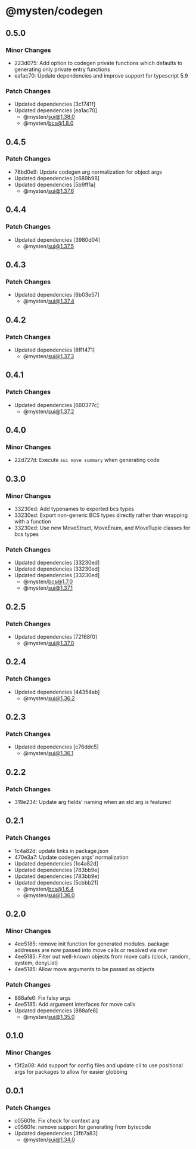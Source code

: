 # @mysten/codegen

## 0.5.0

### Minor Changes

- 223d075: Add option to codegen private functions which defaults to generating only private entry
  functions
- ea1ac70: Update dependencies and improve support for typescript 5.9

### Patch Changes

- Updated dependencies [3c1741f]
- Updated dependencies [ea1ac70]
  - @mysten/sui@1.38.0
  - @mysten/bcs@1.8.0

## 0.4.5

### Patch Changes

- 78bd0e9: Update codegen arg normalization for object args
- Updated dependencies [c689b98]
- Updated dependencies [5b9ff1a]
  - @mysten/sui@1.37.6

## 0.4.4

### Patch Changes

- Updated dependencies [3980d04]
  - @mysten/sui@1.37.5

## 0.4.3

### Patch Changes

- Updated dependencies [6b03e57]
  - @mysten/sui@1.37.4

## 0.4.2

### Patch Changes

- Updated dependencies [8ff1471]
  - @mysten/sui@1.37.3

## 0.4.1

### Patch Changes

- Updated dependencies [660377c]
  - @mysten/sui@1.37.2

## 0.4.0

### Minor Changes

- 22d727d: Execute `sui move summary` when generating code

## 0.3.0

### Minor Changes

- 33230ed: Add typenames to exported bcs types
- 33230ed: Export non-generic BCS types directly rather than wrapping with a function
- 33230ed: Use new MoveStruct, MoveEnum, and MoveTuple classes for bcs types

### Patch Changes

- Updated dependencies [33230ed]
- Updated dependencies [33230ed]
- Updated dependencies [33230ed]
  - @mysten/bcs@1.7.0
  - @mysten/sui@1.37.1

## 0.2.5

### Patch Changes

- Updated dependencies [72168f0]
  - @mysten/sui@1.37.0

## 0.2.4

### Patch Changes

- Updated dependencies [44354ab]
  - @mysten/sui@1.36.2

## 0.2.3

### Patch Changes

- Updated dependencies [c76ddc5]
  - @mysten/sui@1.36.1

## 0.2.2

### Patch Changes

- 319e234: Update arg fields' naming when an std arg is featured

## 0.2.1

### Patch Changes

- 1c4a82d: update links in package.json
- 470e3a7: Update codegen args' normalization
- Updated dependencies [1c4a82d]
- Updated dependencies [783bb9e]
- Updated dependencies [783bb9e]
- Updated dependencies [5cbbb21]
  - @mysten/bcs@1.6.4
  - @mysten/sui@1.36.0

## 0.2.0

### Minor Changes

- 4ee5185: remove init function for generated modules. package addresses are now passed into move
  calls or resolved via mvr
- 4ee5185: Filter out well-known objects from move calls (clock, random, system, denyList)
- 4ee5185: Allow move arguments to be passed as objects

### Patch Changes

- 888afe6: Fix falsy args
- 4ee5185: Add argument interfaces for move calls
- Updated dependencies [888afe6]
  - @mysten/sui@1.35.0

## 0.1.0

### Minor Changes

- f3f2a08: Add support for config files and update cli to use positional args for packages to allow
  for easier globbing

## 0.0.1

### Patch Changes

- c0560fe: Fix check for context arg
- c0560fe: remove support for generating from bytecode
- Updated dependencies [3fb7a83]
  - @mysten/sui@1.34.0
